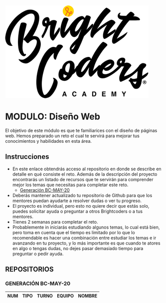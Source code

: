 ![BrightCoders Logo](../../../imgs/logo-bc.png)
# MODULO: Diseño Web

El objetivo de este módulo es que te familiarices con el diseño de páginas web. Hemos preparado un reto el cual te servirá para mejorar tus conocimientos y habilidades en esta área. 

## Instrucciones

- En este enlace obtendrás acceso al repositorio en donde se describe en detalle en qué consiste el reto. Además de la descripción del proyecto encontrarás un listado de recursos que te servirán para comprender mejor los temas que necesitas para completar este reto.
  - [Generación BC-MAY-20](https://classroom.github.com/a/i0fBSK7G)
- Deberás mantener actualizado tu repositorio de Github para que los mentores puedan ayudarte a resolver dudas o ver tu progreso.
- El proyecto es individual, pero esto no quiere decir que estás solo, puedes solicitar ayuda o preguntar a otros Brightcoders o a tus mentores.
- Tienes 2 semanas para completar el reto.
- Probablemente in iniciarás estudiando algunos temas, lo cual está bien, pero toma en cuenta que el tiempo es limitado por lo que lo recomendable es hacer una combinación entre estudiar los temas e ir avanzando en tu proyecto, y lo más importante es que cuando te atores en algo o tengas dudas, no dejes pasar demasiado tiempo para preguntar o pedir ayuda.

## REPOSITORIOS

### GENERACIÓN BC-MAY-20

NUM | TIPO | TURNO | EQUIPO | NOMBRE  
--- | ---  | ---| --- | --

